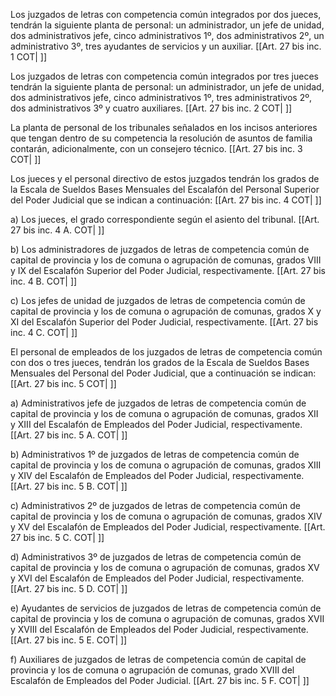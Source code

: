 Los juzgados de letras con competencia común integrados por dos jueces, tendrán la siguiente planta de personal: un administrador, un jefe de unidad, dos administrativos jefe, cinco administrativos 1º, dos administrativos 2º, un administrativo 3º, tres ayudantes de servicios y un auxiliar. [[Art. 27 bis inc. 1 COT| ]]

Los juzgados de letras con competencia común integrados por tres jueces tendrán la siguiente planta de personal: un administrador, un jefe de unidad, dos administrativos jefe, cinco administrativos 1º, tres administrativos 2º, dos administrativos 3º y cuatro auxiliares. [[Art. 27 bis inc. 2 COT| ]]

La planta de personal de los tribunales señalados en los incisos anteriores que tengan dentro de su competencia la resolución de asuntos de familia contarán, adicionalmente, con un consejero técnico. [[Art. 27 bis inc. 3 COT| ]]

Los jueces y el personal directivo de estos juzgados tendrán los grados de la Escala de Sueldos Bases Mensuales del Escalafón del Personal Superior del Poder Judicial que se indican a continuación: [[Art. 27 bis inc. 4 COT| ]]

a) Los jueces, el grado correspondiente según el asiento del tribunal. [[Art. 27 bis inc. 4 A. COT| ]]

b) Los administradores de juzgados de letras de competencia común de capital de provincia y los de comuna o agrupación de comunas, grados VIII y IX del Escalafón Superior del Poder Judicial, respectivamente. [[Art. 27 bis inc. 4 B. COT| ]]

c) Los jefes de unidad de juzgados de letras de competencia común de capital de provincia y los de comuna o agrupación de comunas, grados X y XI del Escalafón Superior del Poder Judicial, respectivamente. [[Art. 27 bis inc. 4 C. COT| ]]

El personal de empleados de los juzgados de letras de competencia común con dos o tres jueces, tendrán los grados de la Escala de Sueldos Bases Mensuales del Personal del Poder Judicial, que a continuación se indican: [[Art. 27 bis inc. 5 COT| ]]

a) Administrativos jefe de juzgados de letras de competencia común de capital de provincia y los de comuna o agrupación de comunas, grados XII y XIII del Escalafón de Empleados del Poder Judicial, respectivamente. [[Art. 27 bis inc. 5 A. COT| ]]

b) Administrativos 1º de juzgados de letras de competencia común de capital de provincia y los de comuna o agrupación de comunas, grados XIII y XIV del Escalafón de Empleados del Poder Judicial, respectivamente. [[Art. 27 bis inc. 5 B. COT| ]]

c) Administrativos 2º de juzgados de letras de competencia común de capital de provincia y los de comuna o agrupación de comunas, grados XIV y XV del Escalafón de Empleados del Poder Judicial, respectivamente. [[Art. 27 bis inc. 5 C. COT| ]]

d) Administrativos 3º de juzgados de letras de competencia común de capital de provincia y los de comuna o agrupación de comunas, grados XV y XVI del Escalafón de Empleados del Poder Judicial, respectivamente. [[Art. 27 bis inc. 5 D. COT| ]]

e) Ayudantes de servicios de juzgados de letras de competencia común de capital de provincia y los de comuna o agrupación de comunas, grados XVII y XVIII del Escalafón de Empleados del Poder Judicial, respectivamente. [[Art. 27 bis inc. 5 E. COT| ]]

f) Auxiliares de juzgados de letras de competencia común de capital de provincia y los de comuna o agrupación de comunas, grado XVIII del Escalafón de Empleados del Poder Judicial. [[Art. 27 bis inc. 5 F. COT| ]]